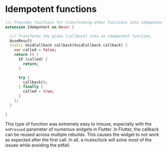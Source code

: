 # Idempotent functions

```dart
/// Provides functions for transforming other functions into idempotent functions.
extension Idempotent on Never {

  /// Transforms the given [callback] into an idempotent function.
  @useResult
  static VoidCallback callback(VoidCallback callback) {
    var called = false;
    return () {
      if (called) {
        return;
      }

      try {
        callback();
      } finally {
        called = true;
      }
    };
  }

}
```

This type of function was extremely easy to misuse, especially with the `onPressed` parameter of numerous widgets in Flutter.
In Flutter, the callback can be reused across multiple rebuilds. This causes the widget to not work as expected after the first call.
In all, a mutex/lock will solve most of the issues while avoiding the pitfall.
